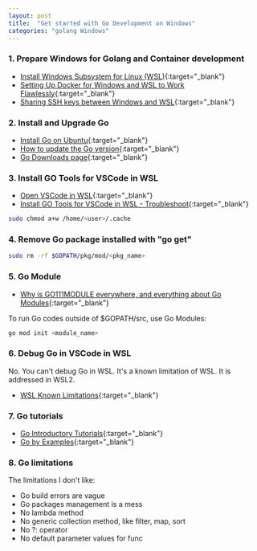 ```yaml
---
layout: post
title:  "Get started with Go Development on Windows"
categories: "golang Windows"
---
```


### 1. Prepare Windows for Golang and Container development

- [Install Windows Subsystem for Linux (WSL)](https://docs.microsoft.com/en-us/windows/wsl/install-win10){:target="_blank"}
- [Setting Up Docker for Windows and WSL to Work Flawlessly](https://nickjanetakis.com/blog/setting-up-docker-for-windows-and-wsl-to-work-flawlessly){:target="_blank"}
- [Sharing SSH keys between Windows and WSL](https://devblogs.microsoft.com/commandline/sharing-ssh-keys-between-windows-and-wsl-2/){:target="_blank"}

### 2. Install and Upgrade Go

- [Install Go on Ubuntu](https://www.linode.com/docs/development/go/install-go-on-ubuntu/){:target="_blank"}
- [How to update the Go version](https://gist.github.com/nikhita/432436d570b89cab172dcf2894465753){:target="_blank"}
- [Go Downloads page](https://golang.org/dl/){:target="_blank"}

### 3. Install GO Tools for VSCode in WSL

- [Open VSCode in WSL](https://code.visualstudio.com/docs/remote/wsl#_open-a-remote-folder-or-workspace){:target="_blank"}
- [Install GO Tools for VSCode in WSL - Troubleshoot](https://github.com/microsoft/vscode-go/issues/2656){:target="_blank"}

```bash
sudo chmod a+w /home/<user>/.cache
```

### 4. Remove Go package installed with "go get"

```bash
sudo rm -rf $GOPATH/pkg/mod/<pkg_name>
```

### 5. Go Module

- [Why is GO111MODULE everywhere, and everything about Go Modules](https://dev.to/maelvls/why-is-go111module-everywhere-and-everything-about-go-modules-24k){:target="_blank"}

To run Go codes outside of $GOPATH/src, use Go Modules:

```bash
go mod init <module_name>
```

### 6. Debug Go in VSCode in WSL

No. You can't debug Go in WSL. It's a known limitation of WSL. It is addressed in WSL2.

- [WSL Known Limitations](https://code.visualstudio.com/docs/remote/wsl#_known-limitations){:target="_blank"}

### 7. Go tutorials

- [Go Introductory Tutorials](https://medium.com/rungo/go-introductory-tutorials-896aeda0fb8a){:target="_blank"}
- [Go by Examples](https://gobyexample.com/){:target="_blank"}

### 8. Go limitations
The limitations I don't like:
 - Go build errors are vague
 - Go packages management is a mess
 - No lambda method
 - No generic collection method, like filter, map, sort
 - No ?: operator
 - No default parameter values for func